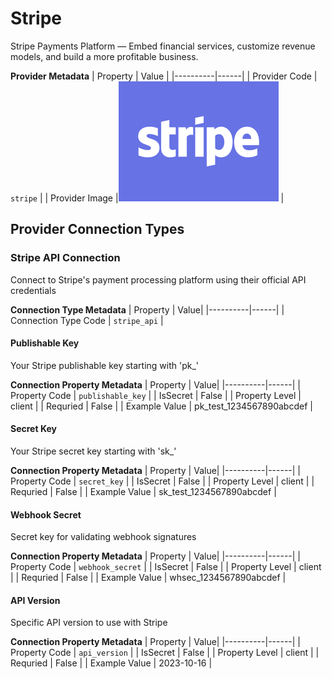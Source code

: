 # Stripe
Stripe Payments Platform — Embed financial services, customize revenue models, and build a more profitable business.

**Provider Metadata**
| Property | Value |
|----------|------|
| Provider Code | `stripe` |
| Provider Image |![Stripe Provider Small Image](./images/stripe_small.png) |

## Provider Connection Types

### Stripe API Connection
Connect to Stripe's payment processing platform using their official API credentials

**Connection Type Metadata**
| Property | Value|
|----------|------|
| Connection Type Code | `stripe_api` |

#### Publishable Key
Your Stripe publishable key starting with 'pk_'

**Connection Property Metadata**
| Property | Value|
|----------|------|
| Property Code | `publishable_key` |
| IsSecret | False |
| Property Level | client |
| Requried | False |
| Example Value | pk_test_1234567890abcdef |

#### Secret Key
Your Stripe secret key starting with 'sk_'

**Connection Property Metadata**
| Property | Value|
|----------|------|
| Property Code | `secret_key` |
| IsSecret | False |
| Property Level | client |
| Requried | False |
| Example Value | sk_test_1234567890abcdef |

#### Webhook Secret
Secret key for validating webhook signatures

**Connection Property Metadata**
| Property | Value|
|----------|------|
| Property Code | `webhook_secret` |
| IsSecret | False |
| Property Level | client |
| Requried | False |
| Example Value | whsec_1234567890abcdef |

#### API Version
Specific API version to use with Stripe

**Connection Property Metadata**
| Property | Value|
|----------|------|
| Property Code | `api_version` |
| IsSecret | False |
| Property Level | client |
| Requried | False |
| Example Value | 2023-10-16 |



